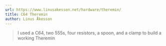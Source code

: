 ```yaml
---
url: https://www.linusakesson.net/hardware/theremin/
title: C64 Theremin
author: Linus Åkesson
---
```


> I used a C64, two 555s, four resistors, a spoon, and a clamp to build a working Theremin

